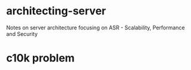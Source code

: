 # architecting-server
Notes on server architecture focusing on ASR - Scalability, Performance and Security

# c10k problem
# 
